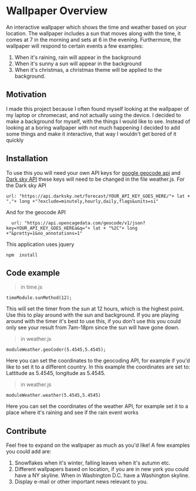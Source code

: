 # Wallpaper Overview
An interactive wallpaper which shows the time and weather based on your location. The wallpaper includes a sun that moves along with the time, it comes at 7 in the morning and sets 
at 6 in the evening. Furthermore, the wallpaper will respond to certain events a few examples:
1. When it's raining, rain will appear in the background
2. When it's sunny a sun will appear in the background
3. When it's christmas, a christmas theme will be applied to the background.

## Motivation
I made this project because I often found myself looking at the wallpaper of my laptop or chromecast, and not actually using the device. I decided to make a background for myself, with 
the things I would like to see. Instead of looking at a boring wallpaper with not much happening I decided to add some things and make it interactive, that way I wouldn't get bored of it quickly

## Installation
To use this you will need your own API keys for [google geocode api](https://developers.google.com/maps/documentation/geocoding/intro) and [Dark sky API](https://darksky.net/dev) these keys
will need to be changed in the file weather.js. For the Dark sky API
```
url: "https://api.darksky.net/forecast/YOUR_API_KEY_GOES_HERE/"+ lat + ","+ long +"?exclude=minutely,hourly,daily,flags&units=si"

```
And for the geocode API
```
  url: "https://api.opencagedata.com/geocode/v1/json?key=YOUR_API_KEY_GOES_HEREa&q="+ lat + "%2C"+ long +"&pretty=1&no_annotations=1"
```
This application uses jquery
```
npm  install
```
## Code example 
>in time.js

```
timeModule.sunMethod(12);
```
This will set the timer from the sun at 12 hours, which is the highest point. Use this to play around with the sun and background. If you are playing around with the timer it's best 
to use this, if you don't use this you could only see your result from 7am-18pm since the sun will have gone down.
>in weather.js
```
moduleWeather.geoCoder(5.4545,5.4545); 
```
Here you can set the coordinates to the geocoding API, for example if you'd like to set it to a different country. 
In this example the coordinates are set to: Lattitude as 5.4545, longitude as 5.4545.
>in weather.js
```
moduleWeather.weather(5.4545,5.4545)
```
Here you can set the coordinates of the weather API, for example set it to a place where it's raining and see if the rain event works
## Contribute
Feel free to expand on the wallpaper as much as you'd like! A few examples you could add are:
1. Snowflakes when it's winter, falling leaves when it's autumn etc.
2. Different wallpapers based on location, if you are in new york you could have a NY skyline. When in Washington D.C. have a Washington skyline.
3. Display e-mail or other important news relevant to you.
